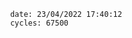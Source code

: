 

                date: 23/04/2022 17:40:12
                cycles: 67500

                         